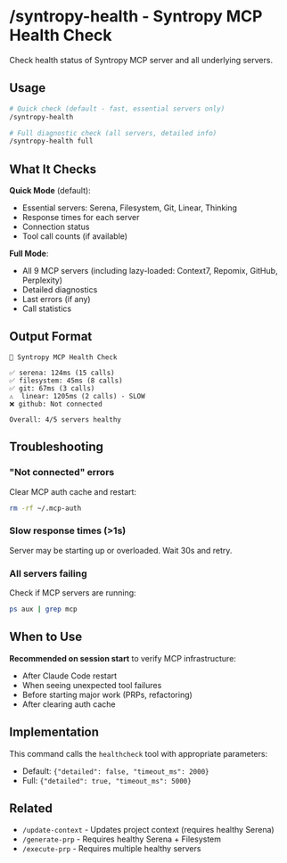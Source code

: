 # /syntropy-health - Syntropy MCP Health Check

Check health status of Syntropy MCP server and all underlying servers.

## Usage

```bash
# Quick check (default - fast, essential servers only)
/syntropy-health

# Full diagnostic check (all servers, detailed info)
/syntropy-health full
```

## What It Checks

**Quick Mode** (default):
- Essential servers: Serena, Filesystem, Git, Linear, Thinking
- Response times for each server
- Connection status
- Tool call counts (if available)

**Full Mode**:
- All 9 MCP servers (including lazy-loaded: Context7, Repomix, GitHub, Perplexity)
- Detailed diagnostics
- Last errors (if any)
- Call statistics

## Output Format

```
🏥 Syntropy MCP Health Check

✅ serena: 124ms (15 calls)
✅ filesystem: 45ms (8 calls)
✅ git: 67ms (3 calls)
⚠️  linear: 1205ms (2 calls) - SLOW
❌ github: Not connected

Overall: 4/5 servers healthy
```

## Troubleshooting

### "Not connected" errors

Clear MCP auth cache and restart:
```bash
rm -rf ~/.mcp-auth
```

### Slow response times (>1s)

Server may be starting up or overloaded. Wait 30s and retry.

### All servers failing

Check if MCP servers are running:
```bash
ps aux | grep mcp
```

## When to Use

**Recommended on session start** to verify MCP infrastructure:
- After Claude Code restart
- When seeing unexpected tool failures
- Before starting major work (PRPs, refactoring)
- After clearing auth cache

## Implementation

This command calls the `healthcheck` tool with appropriate parameters:
- Default: `{"detailed": false, "timeout_ms": 2000}`
- Full: `{"detailed": true, "timeout_ms": 5000}`

## Related

- `/update-context` - Updates project context (requires healthy Serena)
- `/generate-prp` - Requires healthy Serena + Filesystem
- `/execute-prp` - Requires multiple healthy servers
